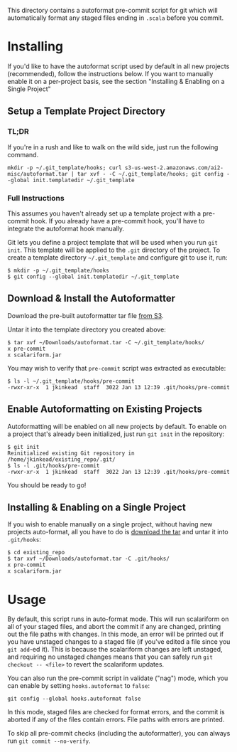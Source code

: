 This directory contains a autoformat pre-commit script for git which will automatically format any staged files
ending in `.scala` before you commit.

# Installing

If you'd like to have the autoformat script used by default in all new projects (recommended), follow the
instructions below. If you want to manually enable it on a per-project basis, see the section
"Installing & Enabling on a Single Project"

## Setup a Template Project Directory

### TL;DR

If you're in a rush and like to walk on the wild side, just run the following command.

```mkdir -p ~/.git_template/hooks; curl s3-us-west-2.amazonaws.com/ai2-misc/autoformat.tar | tar xvf - -C ~/.git_template/hooks; git config --global init.templatedir ~/.git_template```

### Full Instructions

This assumes you haven't already set up a template project with a pre-commit hook. If you already have a pre-commit hook, you'll have to integrate the autoformat hook manually.

Git lets you define a project template that will be used when you run `git init`. This template will be applied to
the `.git` directory of the project. To create a template directory `~/.git_template` and configure git to use it,
run:
```
$ mkdir -p ~/.git_template/hooks
$ git config --global init.templatedir ~/.git_template
```

## Download & Install the Autoformatter

Download the pre-built autoformatter tar file [from S3](https://s3-us-west-2.amazonaws.com/ai2-misc/autoformat.tar).

Untar it into the template directory you created above:
```
$ tar xvf ~/Downloads/autoformat.tar -C ~/.git_template/hooks/
x pre-commit
x scalariform.jar
```

You may wish to verify that `pre-commit` script was extracted as executable:
```
$ ls -l ~/.git_template/hooks/pre-commit
-rwxr-xr-x  1 jkinkead  staff  3022 Jan 13 12:39 .git/hooks/pre-commit
```

## Enable Autoformatting on Existing Projects

Autoformatting will be enabled on all new projects by default. To enable on a project that's already been
initialized, just run `git init` in the repository:
```
$ git init
Reinitialized existing Git repository in /home/jkinkead/existing_repo/.git/
$ ls -l .git/hooks/pre-commit
-rwxr-xr-x  1 jkinkead  staff  3022 Jan 13 12:39 .git/hooks/pre-commit
```

You should be ready to go!


## Installing & Enabling on a Single Project

If you wish to enable manually on a single project, without having new projects auto-format, all you have to do
is [download the tar](https://s3-us-west-2.amazonaws.com/ai2-misc/autoformat.tar) and untar it into `.git/hooks`:
```
$ cd existing_repo
$ tar xvf ~/Downloads/autoformat.tar -C .git/hooks/
x pre-commit
x scalariform.jar
```

# Usage

By default, this script runs in auto-format mode. This will run scalariform on all of your staged files, and abort
the commit if any are changed, printing out the file paths with changes. In this mode, an error will be printed out if you have unstaged changes
to a staged file (if you've edited a file since you `git add`-ed it). This is because the scalariform changes are
left unstaged, and requiring no unstaged changes means that you can safely run `git checkout -- <file>` to
revert the scalariform updates. 

You can also run the pre-commit script in validate ("nag") mode, which you can enable by setting `hooks.autoformat`
to `false`:
```
git config --global hooks.autoformat false
```
In this mode, staged files are checked for format errors, and the commit is aborted if any of the files contain
errors. File paths with errors are printed.

To skip all pre-commit checks (including the autoformatter), you can always run `git commit --no-verify`.
